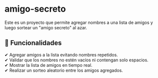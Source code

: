 # amigo-secreto

Este es un proyecto  que permite agregar nombres a una lista de amigos y luego sortear un "amigo secreto" al azar.

## 🚀 Funcionalidades

✔ Agregar amigos a la lista evitando nombres repetidos.  
✔ Validar que los nombres no estén vacíos ni contengan solo espacios.  
✔ Mostrar la lista de amigos en tiempo real.  
✔ Realizar un sorteo aleatorio entre los amigos agregados.  

